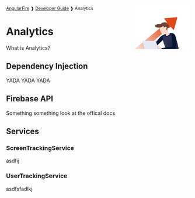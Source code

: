 <img align="right" width="30%" src="images/analytics-illo_1x.png">

<small>
<a href="https://github.com/angular/angularfire">AngularFire</a> &#10097; <a href="../README.md#developer-guide">Developer Guide</a> &#10097; Analytics
</small>

# Analytics

What is Analytics?

## Dependency Injection

YADA YADA YADA

## Firebase API

Something something look at the offical docs

## Services

### ScreenTrackingService

asdfij

### UserTrackingService

asdfsfadlkj